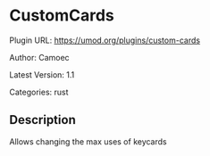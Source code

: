 # CustomCards

Plugin URL: https://umod.org/plugins/custom-cards

Author: Camoec

Latest Version: 1.1

Categories: rust

## Description

Allows changing the max uses of keycards
